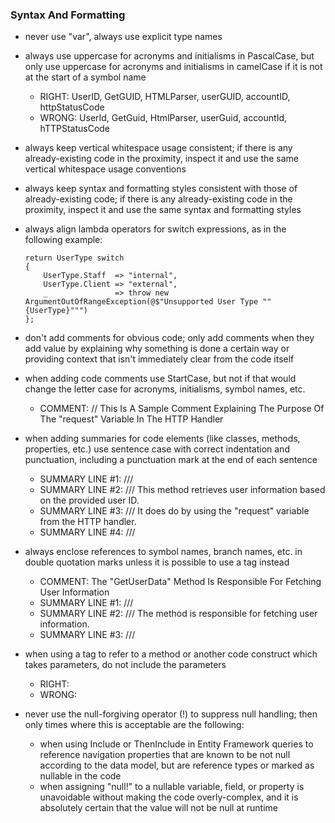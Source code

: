 ### Syntax And Formatting

 - never use "var", always use explicit type names

 - always use uppercase for acronyms and initialisms in PascalCase, but only use uppercase for acronyms and initialisms in camelCase if it is not at the start of a symbol name
   - RIGHT: UserID, GetGUID, HTMLParser, userGUID, accountID, httpStatusCode
   - WRONG: UserId, GetGuid, HtmlParser, userGuid, accountId, hTTPStatusCode

 - always keep vertical whitespace usage consistent; if there is any already-existing code in the proximity, inspect it and use the same vertical whitespace usage conventions

 - always keep syntax and formatting styles consistent with those of already-existing code; if there is any already-existing code in the proximity, inspect it and use the same syntax and formatting styles

 - always align lambda operators for switch expressions, as in the following example:
    ```
    return UserType switch
    {
        UserType.Staff  => "internal",
        UserType.Client => "external",
        _               => throw new ArgumentOutOfRangeException(@$"Unsupported User Type ""{UserType}""")
    };
    ```

 - don't add comments for obvious code; only add comments when they add value by explaining why something is done a certain way or providing context that isn't immediately clear from the code itself

 - when adding code comments use StartCase, but not if that would change the letter case for acronyms, initialisms, symbol names, etc.
   - COMMENT: // This Is A Sample Comment Explaining The Purpose Of The "request" Variable In The HTTP Handler

 - when adding summaries for code elements (like classes, methods, properties, etc.) use sentence case with correct indentation and punctuation, including a punctuation mark at the end of each sentence
   - SUMMARY LINE #1: /// <summary>
   - SUMMARY LINE #2: ///     This method retrieves user information based on the provided user ID.
   - SUMMARY LINE #3: ///     It does do by using the "request" variable from the HTTP handler.
   - SUMMARY LINE #4: /// </summary>

 - always enclose references to symbol names, branch names, etc. in double quotation marks unless it is possible to use a <see cref="..."/> tag instead
   - COMMENT: The "GetUserData" Method Is Responsible For Fetching User Information
   - SUMMARY LINE #1: /// <summary>
   - SUMMARY LINE #2: ///     The <see cref="GetUserData"/> method is responsible for fetching user information.
   - SUMMARY LINE #3: /// </summary>

 - when using a <see cref="..."/> tag to refer to a method or another code construct which takes parameters, do not include the parameters
   - RIGHT: <see cref="CalculateTotal"/>
   - WRONG: <see cref="CalculateTotal(int, int)"/>

 - never use the null-forgiving operator (!) to suppress null handling; then only times where this is acceptable are the following:
   - when using Include or ThenInclude in Entity Framework queries to reference navigation properties that are known to be not null according to the data model, but are reference types or marked as nullable in the code
   - when assigning "null!" to a nullable variable, field, or property is unavoidable without making the code overly-complex, and it is absolutely certain that the value will not be null at runtime
